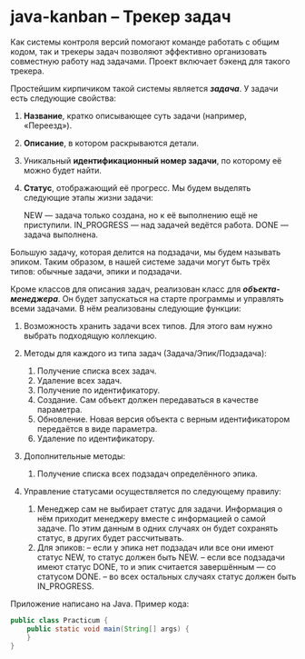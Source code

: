 # java-kanban – Трекер задач

Как системы контроля версий помогают команде работать с общим кодом, так и трекеры задач позволяют эффективно 
организовать совместную работу над задачами. Проект включает бэкенд для такого трекера.

Простейшим кирпичиком такой системы является _**задача**_. У задачи есть следующие свойства:
1.	**Название**, кратко описывающее суть задачи (например, «Переезд»).
2.	**Описание**, в котором раскрываются детали.
3.	Уникальный **идентификационный номер задачи**, по которому её можно будет найти.
4.	**Статус**, отображающий её прогресс. Мы будем выделять следующие этапы жизни задачи:

    NEW — задача только создана, но к её выполнению ещё не приступили.
    IN_PROGRESS — над задачей ведётся работа.
    DONE — задача выполнена.

Большую задачу, которая делится на подзадачи, мы будем называть эпиком.
Таким образом, в нашей системе задачи могут быть трёх типов: обычные задачи, эпики и подзадачи.

Кроме классов для описания задач, реализован класс для _**объекта-менеджера**_. Он будет запускаться на старте программы и 
управлять всеми задачами. В нём реализованы следующие функции:
1.	Возможность хранить задачи всех типов. Для этого вам нужно выбрать подходящую коллекцию.
2.	Методы для каждого из типа задач (Задача/Эпик/Подзадача):

    1. Получение списка всех задач.
    2. Удаление всех задач.
    3. Получение по идентификатору.
    4. Создание. Сам объект должен передаваться в качестве параметра.
    5. Обновление. Новая версия объекта с верным идентификатором передаётся в виде параметра.
    6. Удаление по идентификатору.
3.	Дополнительные методы:
    
    1. Получение списка всех подзадач определённого эпика.
4.	Управление статусами осуществляется по следующему правилу:

    1. Менеджер сам не выбирает статус для задачи. Информация о нём приходит менеджеру вместе с информацией о самой 
       задаче. По этим данным в одних случаях он будет сохранять статус, в других будет рассчитывать.
    2. Для эпиков:
      – если у эпика нет подзадач или все они имеют статус NEW, то статус должен быть NEW.
      – если все подзадачи имеют статус DONE, то и эпик считается завершённым — со статусом DONE.
      – во всех остальных случаях статус должен быть IN_PROGRESS.

Приложение написано на Java. Пример кода:
```java
public class Practicum {
    public static void main(String[] args) {
    }
}
```





